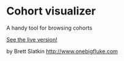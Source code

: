 Cohort visualizer
=================
A handy tool for browsing cohorts

[See the live version!](http://bslatkin.github.com/cohorts/)

by Brett Slatkin
http://www.onebigfluke.com
